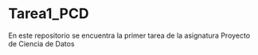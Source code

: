 # Tarea1_PCD
En este repositorio se encuentra la primer tarea de la asignatura Proyecto de Ciencia de Datos
